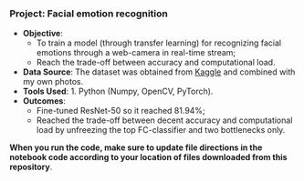 ### Project: Facial emotion recognition
- **Objective**:
  - To train a model (through transfer learning) for recognizing facial emotions through a web-camera in real-time stream;
  - Reach the trade-off between accuracy and computational load.
- **Data Source**: The dataset was obtained from [Kaggle](https://www.kaggle.com/datasets/sudarshanvaidya/random-images-for-face-emotion-recognition/data) and combined with my own photos.
- **Tools Used**: 1. Python (Numpy, OpenCV, PyTorch).
- **Outcomes**:
  - Fine-tuned ResNet-50 so it reached 81.94%;
  - Reached the trade-off between decent accuracy and computational load by unfreezing the top FC-classifier and two bottlenecks only.
 
**When you run the code, make sure to update file directions in the notebook code according to your location of files downloaded from this repository**.
